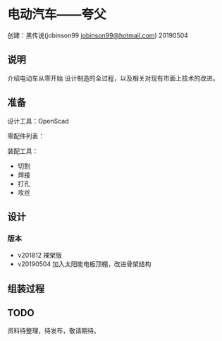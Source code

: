 电动汽车——夸父
======================

创建：黑传说(jobinson99 jobinson99@hotmail.com) 20190504

## 说明

介绍电动车从零开始 设计制造的全过程，以及相关对现有市面上技术的改进。

## 准备

设计工具：OpenScad

零配件列表：

装配工具：
- 切割
- 焊接
- 打孔
- 攻丝

## 设计

### 版本

- v201812 裸架版
- v20190504 加入太阳能电板顶棚，改进骨架结构


## 组装过程



## TODO

资料待整理，待发布，敬请期待。



